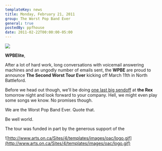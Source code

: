 ```yaml
---
templateKey: news
title: Monday, February 21, 2011
group: The Worst Pop Band Ever
general: true
postedBy: ppfhouse
date: 2011-02-22T00:00:00-05:00
---
```

[![](http://a4.sphotos.ak.fbcdn.net/hphotos-ak-ash1/181944_10150422905120503_640110502_17535645_68803_n.jpg)](http://a4.sphotos.ak.fbcdn.net/hphotos-ak-ash1/181944_10150422905120503_640110502_17535645_68803_n.jpg)

**WPBElite**,

After a lot of hard work, long conversations with voicemail answering machines and an ungodly number of emails sent, the **WPBE** are proud to announce **The Second Worst Tour Ever** kicking off March 11th in North Battleford.

Before we head out though, we'll be doing [one last big sendoff](http://www.facebook.com/#!/event.php?eid=197174806964386) at **the Rex** tomorrow night and look forward to your company. Hell, we might even play some songs we know. No promises though.

We are the Worst Pop Band Ever. Quote that.

Be well world.

The tour was funded in part by the generous support of the

![http://www.arts.on.ca/Sites/4/templates/images/oac/logo.gif](http://www.arts.on.ca/Sites/4/templates/images/oac/logo.gif)